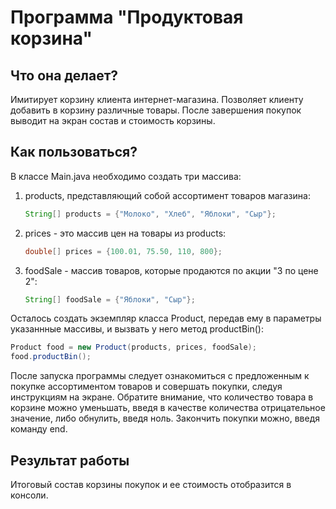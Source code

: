 # **Программа "Продуктовая корзина"**

## Что она делает?
Имитирует корзину клиента интернет-магазина. Позволяет клиенту добавить в корзину различные товары. После завершения покупок выводит на экран состав и стоимость корзины.

## Как пользоваться?
В классе Main.java необходимо создать три массива:
1. products, представляющий собой ассортимент товаров магазина:

    ```java
    String[] products = {"Молоко", "Хлеб", "Яблоки", "Сыр"};
    ```
1. prices - это массив цен на товары из products:

    ```java
    double[] prices = {100.01, 75.50, 110, 800};
    ```

1. foodSale - массив товаров, которые продаются по акции "3 по цене 2":
    ```java
    String[] foodSale = {"Яблоки", "Сыр"};
    ```

Осталось создать экземпляр класса Product, передав ему в параметры указаннные массивы, и вызвать у него метод  productBin():

```java
Product food = new Product(products, prices, foodSale);
food.productBin();
```
После запуска программы следует ознакомиться с предложенным к покупке ассортиментом товаров и совершать покупки, следуя инструкциям на экране. 
Обратите внимание, что количество товара в корзине можно уменьшать, введя в качестве количества отрицательное значение, либо обнулить, введя ноль. Закончить покупки можно, введя команду end.

## Результат работы
Итоговый состав корзины покупок и ее стоимость отобразится в консоли. 
